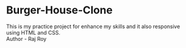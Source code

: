# Burger-House-Clone
This is my practice project for enhance my skills and it also responsive using HTML and CSS. 
<br>
Author - Raj Roy 
